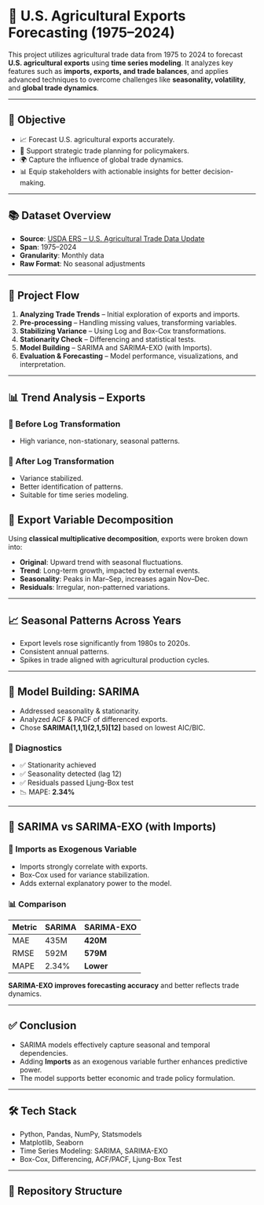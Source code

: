 # 🌾 U.S. Agricultural Exports Forecasting (1975–2024)

This project utilizes agricultural trade data from 1975 to 2024 to forecast **U.S. agricultural exports** using **time series modeling**. It analyzes key features such as **imports, exports, and trade balances**, and applies advanced techniques to overcome challenges like **seasonality, volatility**, and **global trade dynamics**.

---

## 🎯 Objective

- 📈 Forecast U.S. agricultural exports accurately.
- 🧭 Support strategic trade planning for policymakers.
- 🌍 Capture the influence of global trade dynamics.
- 📊 Equip stakeholders with actionable insights for better decision-making.

---

## 📚 Dataset Overview

- **Source**: [USDA ERS – U.S. Agricultural Trade Data Update](https://www.ers.usda.gov/)
- **Span**: 1975–2024
- **Granularity**: Monthly data
- **Raw Format**: No seasonal adjustments

---

## 🔄 Project Flow

1. **Analyzing Trade Trends** – Initial exploration of exports and imports.
2. **Pre-processing** – Handling missing values, transforming variables.
3. **Stabilizing Variance** – Using Log and Box-Cox transformations.
4. **Stationarity Check** – Differencing and statistical tests.
5. **Model Building** – SARIMA and SARIMA-EXO (with Imports).
6. **Evaluation & Forecasting** – Model performance, visualizations, and interpretation.

---

## 📊 Trend Analysis – Exports

### 🔹 Before Log Transformation
- High variance, non-stationary, seasonal patterns.
  
### 🔹 After Log Transformation
- Variance stabilized.
- Better identification of patterns.
- Suitable for time series modeling.




## 🧩 Export Variable Decomposition

Using **classical multiplicative decomposition**, exports were broken down into:

- **Original**: Upward trend with seasonal fluctuations.
- **Trend**: Long-term growth, impacted by external events.
- **Seasonality**: Peaks in Mar–Sep, increases again Nov–Dec.
- **Residuals**: Irregular, non-patterned variations.

---

## 📈 Seasonal Patterns Across Years

- Export levels rose significantly from 1980s to 2020s.
- Consistent annual patterns.
- Spikes in trade aligned with agricultural production cycles.

---

## 🧠 Model Building: SARIMA

- Addressed seasonality & stationarity.
- Analyzed ACF & PACF of differenced exports.
- Chose **SARIMA(1,1,1)(2,1,5)[12]** based on lowest AIC/BIC.

### 📌 Diagnostics

- ✅ Stationarity achieved
- ✅ Seasonality detected (lag 12)
- ✅ Residuals passed Ljung-Box test
- 📉 MAPE: **2.34%**

---

## 🧪 SARIMA vs SARIMA-EXO (with Imports)

### 🔸 Imports as Exogenous Variable
- Imports strongly correlate with exports.
- Box-Cox used for variance stabilization.
- Adds external explanatory power to the model.

### 📊 Comparison

| Metric         | SARIMA         | SARIMA-EXO     |
|----------------|----------------|----------------|
| MAE            | 435M           | **420M**       |
| RMSE           | 592M           | **579M**       |
| MAPE           | 2.34%          | **Lower**      |

**SARIMA-EXO improves forecasting accuracy** and better reflects trade dynamics.

---

## ✅ Conclusion

- SARIMA models effectively capture seasonal and temporal dependencies.
- Adding **Imports** as an exogenous variable further enhances predictive power.
- The model supports better economic and trade policy formulation.

---

## 🛠 Tech Stack

- Python, Pandas, NumPy, Statsmodels
- Matplotlib, Seaborn
- Time Series Modeling: SARIMA, SARIMA-EXO
- Box-Cox, Differencing, ACF/PACF, Ljung-Box Test

---

## 📁 Repository Structure

